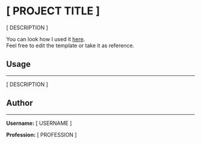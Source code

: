 # **[ PROJECT TITLE ]**
[ DESCRIPTION ]

You can look how I used it [here][web].  
Feel free to edit the template or take it as reference.

## **Usage**
---
[ DESCRIPTION ]

## **Author**
---
**Username:** [ USERNAME ]

**Profession:** [ PROFESSION ]

[web]: ???